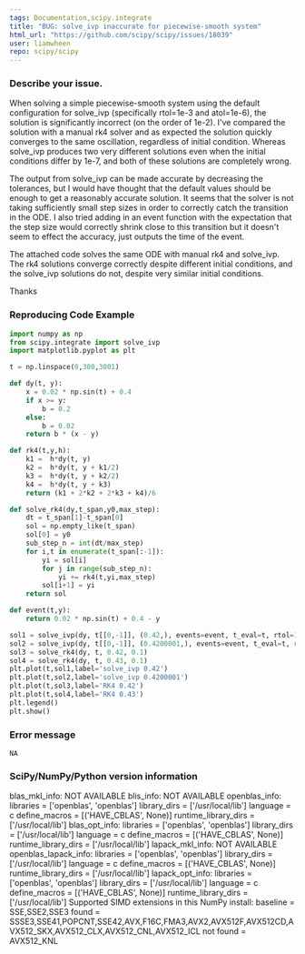 ```yaml
---
tags: Documentation,scipy.integrate
title: "BUG: solve_ivp inaccurate for piecewise-smooth system"
html_url: "https://github.com/scipy/scipy/issues/18039"
user: liamwheen
repo: scipy/scipy
---
```


### Describe your issue.

When solving a simple piecewise-smooth system using the default configuration for solve_ivp (specifically rtol=1e-3 and atol=1e-6), the solution is significantly incorrect (on the order of 1e-2). I've compared the solution with a manual rk4 solver and as expected the solution quickly converges to the same oscillation, regardless of initial condition. Whereas solve_ivp produces two very different solutions even when the initial conditions differ by 1e-7, and both of these solutions are completely wrong.

The output from solve_ivp can be made accurate by decreasing the tolerances, but I would have thought that the default values should be enough to get a reasonably accurate solution. It seems that the solver is not taking sufficiently small step sizes in order to correctly catch the transition in the ODE. I also tried adding in an event function with the expectation that the step size would correctly shrink close to this transition but it doesn't seem to effect the accuracy, just outputs the time of the event.

The attached code solves the same ODE with manual rk4 and solve_ivp. The rk4 solutions converge correctly despite different initial conditions, and the solve_ivp solutions do not, despite very similar initial conditions.

Thanks

### Reproducing Code Example

```python
import numpy as np
from scipy.integrate import solve_ivp
import matplotlib.pyplot as plt

t = np.linspace(0,300,3001)

def dy(t, y):
    x = 0.02 * np.sin(t) + 0.4
    if x >= y:
        b = 0.2
    else:
        b = 0.02
    return b * (x - y)

def rk4(t,y,h):
    k1 =  h*dy(t, y)
    k2 =  h*dy(t, y + k1/2)
    k3 =  h*dy(t, y + k2/2)
    k4 =  h*dy(t, y + k3)
    return (k1 + 2*k2 + 2*k3 + k4)/6

def solve_rk4(dy,t_span,y0,max_step):
    dt = t_span[1]-t_span[0]
    sol = np.empty_like(t_span)
    sol[0] = y0
    sub_step_n = int(dt/max_step)
    for i,t in enumerate(t_span[:-1]):
        yi = sol[i]
        for j in range(sub_step_n):
            yi += rk4(t,yi,max_step)
        sol[i+1] = yi
    return sol

def event(t,y):
    return 0.02 * np.sin(t) + 0.4 - y

sol1 = solve_ivp(dy, t[[0,-1]], (0.42,), events=event, t_eval=t, rtol=1e-3, atol=1e-6).y.squeeze()
sol2 = solve_ivp(dy, t[[0,-1]], (0.4200001,), events=event, t_eval=t, rtol=1e-3, atol=1e-6).y.squeeze()
sol3 = solve_rk4(dy, t, 0.42, 0.1)
sol4 = solve_rk4(dy, t, 0.43, 0.1)
plt.plot(t,sol1,label='solve_ivp 0.42')
plt.plot(t,sol2,label='solve_ivp 0.4200001')
plt.plot(t,sol3,label='RK4 0.42')
plt.plot(t,sol4,label='RK4 0.43')
plt.legend()
plt.show()
```


### Error message

```shell
NA
```


### SciPy/NumPy/Python version information

blas_mkl_info:   NOT AVAILABLE blis_info:   NOT AVAILABLE openblas_info:     libraries = ['openblas', 'openblas']     library_dirs = ['/usr/local/lib']     language = c     define_macros = [('HAVE_CBLAS', None)]     runtime_library_dirs = ['/usr/local/lib'] blas_opt_info:     libraries = ['openblas', 'openblas']     library_dirs = ['/usr/local/lib']     language = c     define_macros = [('HAVE_CBLAS', None)]     runtime_library_dirs = ['/usr/local/lib'] lapack_mkl_info:   NOT AVAILABLE openblas_lapack_info:     libraries = ['openblas', 'openblas']     library_dirs = ['/usr/local/lib']     language = c     define_macros = [('HAVE_CBLAS', None)]     runtime_library_dirs = ['/usr/local/lib'] lapack_opt_info:     libraries = ['openblas', 'openblas']     library_dirs = ['/usr/local/lib']     language = c     define_macros = [('HAVE_CBLAS', None)]     runtime_library_dirs = ['/usr/local/lib'] Supported SIMD extensions in this NumPy install:     baseline = SSE,SSE2,SSE3     found = SSSE3,SSE41,POPCNT,SSE42,AVX,F16C,FMA3,AVX2,AVX512F,AVX512CD,AVX512_SKX,AVX512_CLX,AVX512_CNL,AVX512_ICL     not found = AVX512_KNL